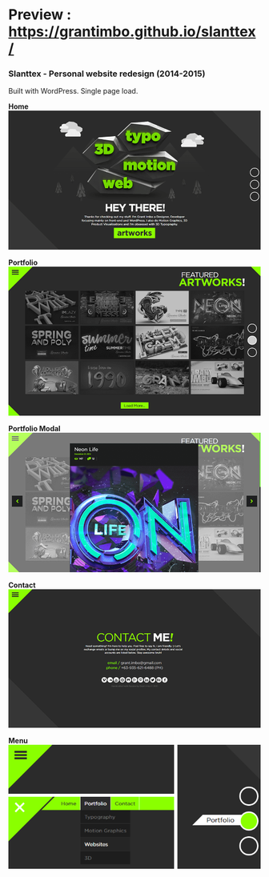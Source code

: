 # Preview : https://grantimbo.github.io/slanttex/ #
### Slanttex - Personal website redesign (2014-2015) ###
Built with WordPress. Single page load.

**Home**
![alt text](https://raw.githubusercontent.com/grantimbo/slanttex/master/docs/screenshots/slanttex-grantimbo-website-redesign-2015-homepage.png)

**Portfolio**
![alt text](https://raw.githubusercontent.com/grantimbo/slanttex/master/docs/screenshots/slanttex-grantimbo-website-redesign-2015-portfolio.png)

**Portfolio Modal**
![alt text](https://raw.githubusercontent.com/grantimbo/slanttex/master/docs/screenshots/slanttex-grantimbo-website-redesign-2015-project-modal.png)

**Contact**
![alt text](https://raw.githubusercontent.com/grantimbo/slanttex/master/docs/screenshots/slanttex-grantimbo-website-redesign-2015-contact.png)

**Menu**<br>
![alt text](https://raw.githubusercontent.com/grantimbo/slanttex/master/docs/screenshots/slanttex-grantimbo-website-redesign-2015-menu.png)
